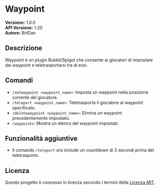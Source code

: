 # Waypoint

**Versione:** 1.0.0  
**API Versione:** 1.20  
**Autore:** BrtDan 

## Descrizione
Waypoint è un plugin Bukkit/Spigot che consente ai giocatori di impostare dei waypoint e teletrasportarsi tra di essi.

## Comandi
- `/setwaypoint <waypoint_name>`: Imposta un waypoint nella posizione corrente del giocatore.
- `/teleport <waypoint_name>`: Teletrasporta il giocatore al waypoint specificato.
- `/deletewaypoint <waypoint_name>`: Elimina un waypoint precedentemente impostato.
- `/waypoints`: Mostra un elenco dei waypoint impostati.

## Funzionalità aggiuntive
- Il comando `/teleport` ora include un countdown di 3 secondi prima del teletrasporto.

## Licenza
Questo progetto è concesso in licenza secondo i termini della [Licenza MIT](LICENSE).
